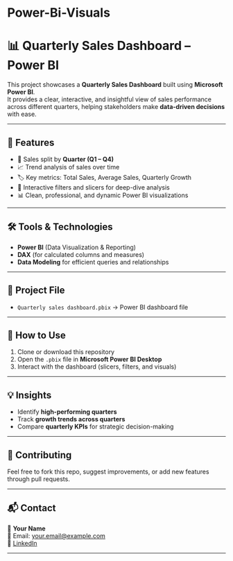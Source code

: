 # Power-Bi-Visuals
# 📊 Quarterly Sales Dashboard – Power BI

This project showcases a **Quarterly Sales Dashboard** built using **Microsoft Power BI**.  
It provides a clear, interactive, and insightful view of sales performance across different quarters, helping stakeholders make **data-driven decisions** with ease.  

---

## 🔎 Features
- 📆 Sales split by **Quarter (Q1 – Q4)**
- 📈 Trend analysis of sales over time
- 🏷️ Key metrics: Total Sales, Average Sales, Quarterly Growth
- 🎯 Interactive filters and slicers for deep-dive analysis
- 📊 Clean, professional, and dynamic Power BI visualizations

---

## 🛠️ Tools & Technologies
- **Power BI** (Data Visualization & Reporting)  
- **DAX** (for calculated columns and measures)  
- **Data Modeling** for efficient queries and relationships  

---

## 📂 Project File
- `Quarterly sales dashboard.pbix` → Power BI dashboard file  

---

## 🚀 How to Use
1. Clone or download this repository  
2. Open the `.pbix` file in **Microsoft Power BI Desktop**  
3. Interact with the dashboard (slicers, filters, and visuals)  

---

## 💡 Insights
- Identify **high-performing quarters**  
- Track **growth trends across quarters**  
- Compare **quarterly KPIs** for strategic decision-making  

---

## 🤝 Contributing
Feel free to fork this repo, suggest improvements, or add new features through pull requests.  

---

## 📬 Contact
👤 **Your Name**  
📧 Email: your.email@example.com  
🔗 [LinkedIn](https://www.linkedin.com/in/your-profile/)  

---
